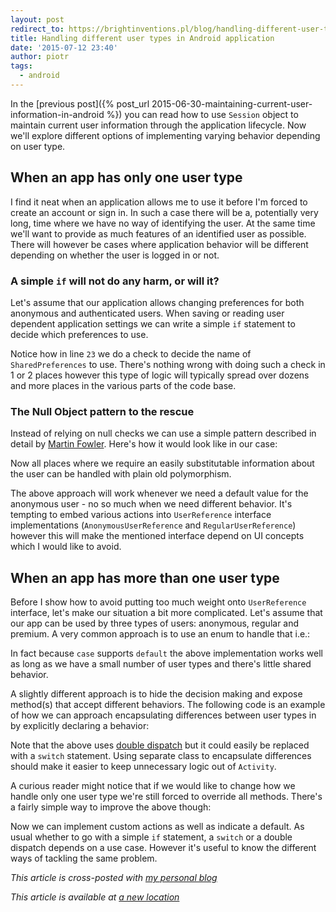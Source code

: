 ```yaml
---
layout: post
redirect_to: https://brightinventions.pl/blog/handling-different-user-types-in-android-application
title: Handling different user types in Android application
date: '2015-07-12 23:40'
author: piotr
tags:
  - android
---
```


In the [previous post]({% post_url 2015-06-30-maintaining-current-user-information-in-android %}) you can read how to use `Session` object to maintain current user information through the application lifecycle. Now we'll explore different options of implementing varying behavior depending on user type.

## When an app has only one user type

I find it neat when an application allows me to use it before I'm forced to create an account or sign in. In such a case there will be a, potentially very long, time where we have no way of identifying the user. At the same time we'll want to provide as much features of an identified user as possible. There will however be cases where application behavior will be different depending on whether the user is logged in or not.

### A simple `if` will not do any harm, or will it?

Let's assume that our application allows changing preferences for both anonymous and authenticated users. When saving or reading user dependent application settings we can write a simple `if` statement to decide which preferences to use.

<script src="https://gist.github.com/miensol/4268ec47392ed4ea232e.js?file=CurrentUserProvider.java"></script>

Notice how in line `23` we do a check to decide the name of `SharedPreferences` to use. There's nothing wrong with doing such a check in 1 or 2 places however this type of logic will typically spread over dozens and more places in the various parts of the code base.

### The Null Object pattern to the rescue

Instead of relying on null checks we can use a simple pattern described in detail by [Martin Fowler](http://refactoring.com/catalog/introduceNullObject.html). Here's how it would look like in our case:

<script src="https://gist.github.com/miensol/4268ec47392ed4ea232e.js?file=CurrentUserProvider2.java"></script>

Now all places where we require an easily substitutable information about the user can be handled with plain old polymorphism.

The above approach will work whenever we need a default value for the anonymous user - no so much when we need different behavior. It's tempting to embed various actions into `UserReference` interface implementations (`AnonymousUserReference` and `RegularUserReference`) however this will make the mentioned interface depend on UI concepts which I would like to avoid.

## When an app has more than one user type

Before I show how to avoid putting too much weight onto `UserReference` interface, let's make our situation a bit more complicated. Let's assume that our app can be used by three types of users: anonymous, regular and premium.
A very common approach is to use an enum to handle that i.e.:

<script src="https://gist.github.com/miensol/2c4ffa7ed6fc24b4003c.js"></script>

In fact because `case` supports `default` the above implementation works well as long as we have a small number of user types and there's little shared behavior.

A slightly different approach is to hide the decision making and expose method(s) that accept different behaviors.
The following code is an example of how we can approach encapsulating differences between user types in by explicitly declaring a behavior:

<script src="https://gist.github.com/miensol/363cc59fc5c3b8373a47.js"></script>

Note that the above uses [double dispatch](https://en.wikipedia.org/wiki/Double_dispatch) but it could easily be replaced with a `switch` statement. Using separate class to encapsulate differences should make it easier to keep unnecessary logic out of `Activity`.

A curious reader might notice that if we would like to change how we handle only one user type we're still forced to override all methods. There's a fairly simple way to improve the above though:

<script src="https://gist.github.com/miensol/7872540e0e2d166bc975.js"></script>

Now we can implement custom actions as well as indicate a default. As usual whether to go with a simple `if` statement, a `switch` or a double dispatch depends on a use case. However it's useful to know the different ways of tackling the same problem.

*This article is cross-posted with [my personal blog](http://miensol.pl/android/2015/07/12/handling-different-user-types-in-android-application.html)*


*This article is available at [a new location](https://brightinventions.pl/blog/handling-different-user-types-in-android-application)*
